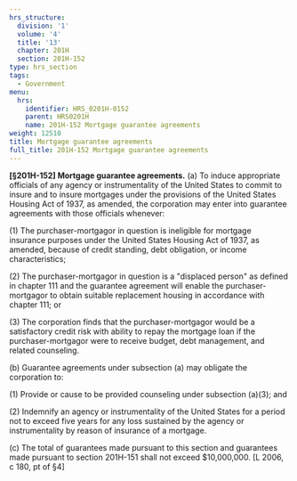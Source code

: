 ```yaml
---
hrs_structure:
  division: '1'
  volume: '4'
  title: '13'
  chapter: 201H
  section: 201H-152
type: hrs_section
tags:
  - Government
menu:
  hrs:
    identifier: HRS_0201H-0152
    parent: HRS0201H
    name: 201H-152 Mortgage guarantee agreements
weight: 12510
title: Mortgage guarantee agreements
full_title: 201H-152 Mortgage guarantee agreements
---
```

**[§201H-152] Mortgage guarantee agreements.** (a) To induce appropriate officials of any agency or instrumentality of the United States to commit to insure and to insure mortgages under the provisions of the United States Housing Act of 1937, as amended, the corporation may enter into guarantee agreements with those officials whenever:

(1) The purchaser-mortgagor in question is ineligible for mortgage insurance purposes under the United States Housing Act of 1937, as amended, because of credit standing, debt obligation, or income characteristics;

(2) The purchaser-mortgagor in question is a "displaced person" as defined in chapter 111 and the guarantee agreement will enable the purchaser-mortgagor to obtain suitable replacement housing in accordance with chapter 111; or

(3) The corporation finds that the purchaser-mortgagor would be a satisfactory credit risk with ability to repay the mortgage loan if the purchaser-mortgagor were to receive budget, debt management, and related counseling.

(b) Guarantee agreements under subsection (a) may obligate the corporation to:

(1) Provide or cause to be provided counseling under subsection (a)(3); and

(2) Indemnify an agency or instrumentality of the United States for a period not to exceed five years for any loss sustained by the agency or instrumentality by reason of insurance of a mortgage.

(c) The total of guarantees made pursuant to this section and guarantees made pursuant to section 201H-151 shall not exceed $10,000,000\. [L 2006, c 180, pt of §4]